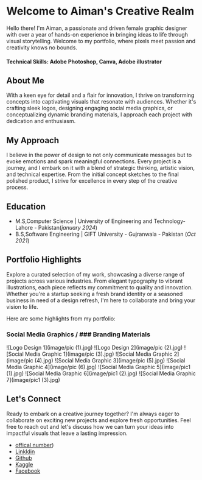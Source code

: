 # Welcome to Aiman's Creative Realm

Hello there! I'm Aiman, a passionate and driven female graphic designer with over a year of hands-on experience in bringing ideas to life through visual storytelling. Welcome to my portfolio, where pixels meet passion and creativity knows no bounds.

#### Technical Skills: Adobe Photoshop, Canva, Adobe illustrator

## About Me
With a keen eye for detail and a flair for innovation, I thrive on transforming concepts into captivating visuals that resonate with audiences. Whether it's crafting sleek logos, designing engaging social media graphics, or conceptualizing dynamic branding materials, I approach each project with dedication and enthusiasm.

## My Approach
I believe in the power of design to not only communicate messages but to evoke emotions and spark meaningful connections. Every project is a journey, and I embark on it with a blend of strategic thinking, artistic vision, and technical expertise. From the initial concept sketches to the final polished product, I strive for excellence in every step of the creative process.


## Education
- M.S,Computer Science | University of Engineering and Technology- Lahore - Pakistan(_january 2024_)	 			        		
- B.S,Software Engineering | GIFT University - Gujranwala - Pakistan (_Oct 2021_)


## Portfolio Highlights
Explore a curated selection of my work, showcasing a diverse range of projects across various industries. From elegant typography to vibrant illustrations, each piece reflects my commitment to quality and innovation. Whether you're a startup seeking a fresh brand identity or a seasoned business in need of a design refresh, I'm here to collaborate and bring your vision to life.

Here are some highlights from my portfolio:

### Social Media Graphics / ### Branding Materials
![Logo Design 1](image/pic (1).jpg)
![Logo Design 2](image/pic (2).jpg)
![Social Media Graphic 1](image/pic (3).jpg)
![Social Media Graphic 2](image/pic (4).jpg)
![Social Media Graphic 3](image/pic (5).jpg)
![Social Media Graphic 4](image/pic (6).jpg)
![Social Media Graphic 5](image/pic1 (1).jpg)
![Social Media Graphic 6](image/pic1 (2).jpg)
![Social Media Graphic 7](image/pic1 (3).jpg)


## Let's Connect
Ready to embark on a creative journey together? I'm always eager to collaborate on exciting new projects and explore fresh opportunities. Feel free to reach out and let's discuss how we can turn your ideas into impactful visuals that leave a lasting impression.
- [offical number](https://wa.me/+923420975922))
- [Linkldin](https://www.linkedin.com/in/)
- [Github](https://github.com/)
- [Kaggle](https://www.kaggle.com/)
- [Facebook](https://www.facebook.com/)

